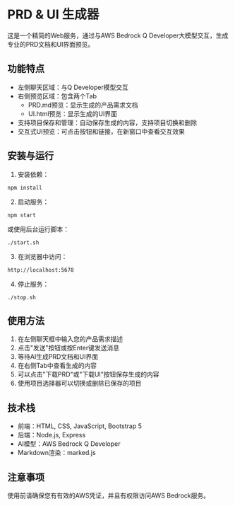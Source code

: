 # PRD & UI 生成器

这是一个精简的Web服务，通过与AWS Bedrock Q Developer大模型交互，生成专业的PRD文档和UI界面预览。

## 功能特点

- 左侧聊天区域：与Q Developer模型交互
- 右侧预览区域：包含两个Tab
  - PRD.md预览：显示生成的产品需求文档
  - UI.html预览：显示生成的UI界面
- 支持项目保存和管理：自动保存生成的内容，支持项目切换和删除
- 交互式UI预览：可点击按钮和链接，在新窗口中查看交互效果

## 安装与运行

1. 安装依赖：
```
npm install
```

2. 启动服务：
```
npm start
```
或使用后台运行脚本：
```
./start.sh
```

3. 在浏览器中访问：
```
http://localhost:5678
```

4. 停止服务：
```
./stop.sh
```

## 使用方法

1. 在左侧聊天框中输入您的产品需求描述
2. 点击"发送"按钮或按Enter键发送消息
3. 等待AI生成PRD文档和UI界面
4. 在右侧Tab中查看生成的内容
5. 可以点击"下载PRD"或"下载UI"按钮保存生成的内容
6. 使用项目选择器可以切换或删除已保存的项目

## 技术栈

- 前端：HTML, CSS, JavaScript, Bootstrap 5
- 后端：Node.js, Express
- AI模型：AWS Bedrock Q Developer
- Markdown渲染：marked.js

## 注意事项

使用前请确保您有有效的AWS凭证，并且有权限访问AWS Bedrock服务。
